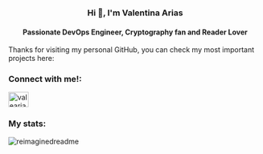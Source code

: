 <h3 align="center">Hi 👋, I'm Valentina Arias</h3>
<h4 align="center">Passionate DevOps Engineer, Cryptography fan and Reader Lover</h4>

Thanks for visiting my personal GitHub, you can check my most important projects here: 





<h3 align="left">Connect with me!: </h3>
<p align="left">
<a href="https://www.linkedin.com/in/valeariasp/" target="blank"><img align="center" src="https://img.icons8.com/?size=256&id=13930&format=png" alt="valearias0618" height="30" width="40" /></a>
</p>

<h3 align="left">My stats: </h3>
<img src="https://myreadme.vercel.app/api/embed/ValeArias07?panels=userstatistics,toprepositories,toplanguages,commitgraph" alt="reimaginedreadme" />

